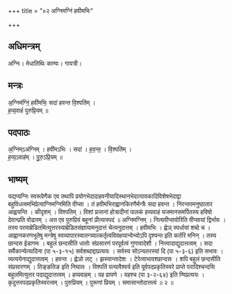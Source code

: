 +++
title = "०२ अग्निमग्निं हवीमभिः"

+++
## अधिमन्त्रम्
अग्निः। मेधातिथिः काण्वः। गायत्री।

## मन्त्रः
अ॒ग्निम॑ग्निं॒ हवी॑मभिः॒ सदा॑ हवन्त वि॒श्पति॑म् ।  
ह॒व्य॒वाहं॑ पुरुप्रि॒यम् ॥

## पदपाठः
अ॒ग्निम्ऽअ॑ग्निम् । हवी॑मऽभिः । सदा॑ । ह॒व॒न्त॒ । वि॒श्पति॑म् ।  
ह॒व्य॒ऽवाह॑म् । पु॒रु॒ऽप्रि॒यम् ॥

## भाष्यम्
यद्यप्यग्निः स्वरूपेणैक एव तथापि प्रयोगभेदादाहवनीयादिस्थानभेदात्पावकादिविशेषभेदाद्वा बहुविधत्वमभिप्रेत्याग्निमग्निमिति वीप्सा । तं हवीमभिराह्वानकिरणैर्मन्त्रैः सदा हवन्त । निरन्तरमनुष्ठातार आह्वयन्ति । कीदृशम् । विश्पतिम् । विशां प्रजानां होत्रादीनां पालकं हव्यवाहं यजमानसमर्पितस्य हविषो देवान्प्रति वोढारम् । अत एव पुरुप्रियं बहूनां प्रीत्यास्पदं ॥ अग्निमग्निम् । नित्यवीप्सयोरिति वीप्सायां द्विर्भावः । तस्य परमाम्रेडितमित्युत्तरस्याम्रेडितसंज्ञायामनुदात्तं चेत्यनुदात्तम् । हवीमभिः । ह्वेञ् स्पर्धायां शब्दे च । आह्वानकरणभूतेषु मन्त्रेषु स्वव्यापारस्वातन्त्र्यात्कर्तृत्वविवक्षयान्येभ्योऽपि दृश्यन्त इति कर्तरि मनिन् । तस्य छान्दस ईडागमः । बहुलं छन्दसीति धातोः संप्रसारणं परपूर्वत्वं गुणावादेशौ । नित्त्वादाद्युदात्तत्वम् । सदा सर्वैकान्येत्यादिना (पा ५-३-१५) सर्वशब्दाद्दाप्रत्ययः । सर्वस्य सोऽन्यतरस्यां दि (पा ५-३-६) इति सभावः । व्यत्ययेनाद्युदात्तत्वम् । हवन्त । ह्वेञो लट् । झस्यान्तादेशः । टेरेत्वाभावश्छान्दसः । शपि बहुलं छन्दसीति संप्रसारणम् । तिङ्ङतिङ इति निघातः । विश्पतिं पत्यावैश्वर्य इति पूर्वपदप्रकृतिस्वरे प्राप्ते परादिश्चन्दसि बहुलमित्युत्तर पदाद्युदात्तत्वम् । हव्यवाहम् । वह प्रापणे । वहश्च (पा ३-२-६४) इति ण्विप्रत्ययः । कृदुत्तरपदप्रकृतिस्वरत्वम् । पुरुप्रियम् । पुरूणां प्रियम् । समासान्तोदात्तत्वं ॥ २ ॥